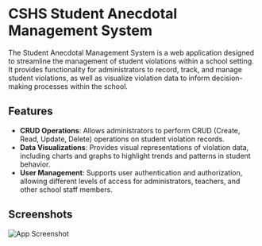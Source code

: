 
# CSHS Student Anecdotal Management System

The Student Anecdotal Management System is a web application designed to streamline the management of student violations within a school setting. It provides functionality for administrators to record, track, and manage student violations, as well as visualize violation data to inform decision-making processes within the school.


## Features

- **CRUD Operations**: Allows administrators to perform CRUD (Create, Read, Update, Delete)   operations on student violation records.
- **Data Visualizations**: Provides visual representations of violation data, including charts and graphs to highlight trends and patterns in student behavior.
- **User Management**: Supports user authentication and authorization, allowing different levels of access for administrators, teachers, and other school staff members.


## Screenshots

![App Screenshot](https://via.placeholder.com/468x300?text=App+Screenshot+Here)

